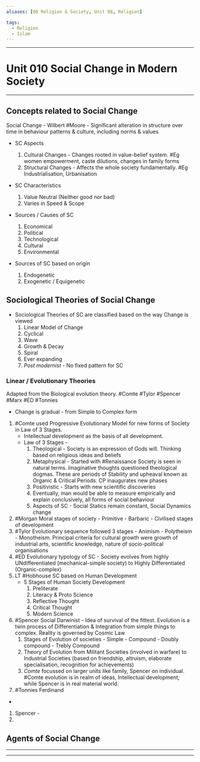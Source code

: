 ```yaml
---
aliases: [08 Religion & Society, Unit 08, Religion]

tags:
  - Religion
  - Islam
---
```


***
# Unit 010 Social Change in Modern Society
***



## Concepts related to Social Change

Social Change - Wilbert #Moore - Significant alteration in structure over time in behaviour patterns & culture, including norms & values

- SC Aspects 
	1. Cultural Changes - Changes rooted in value-belief system. #Eg women empowerment, caste dilutions, changes in family forms
	2. Structural Changes - Affects the whole society fundamentally. #Eg Industrialisation, Urbanisation

- SC Characteristics
  1. Value Neutral (Neither good nor bad)
  2. Varies in Speed & Scope

- Sources / Causes of SC 
	1. Economical
	2. Political
	3. Technological
	4. Cultural
	5. Environmental

- Sources of SC based on origin 
	 1. Endogenetic
	 2. Exogenetic / Equigenetic





## Sociological Theories of Social Change

- Sociological Theories of SC are classified based on the way Change is viewed
	1. Linear Model of Change
	2. Cyclical
	3. Wave
	4. Growth & Decay
	5. Spiral
	6. Ever expanding
	7. *Post modernist* - No fixed pattern for SC

### Linear / Evolutionary Theories
Adapted from the Biological evolution theory. #Comte #Tylor #Spencer #Marx #ED #Tonnies
- Change is gradual - from Simple to Complex form

1. #Comte used Progressive Evolutionary Model for new forms of Society in Law of 3 Stages. 
	- Intellectual development as the basis of all development. 
	- Law of 3 Stages - 
	  1. Theological - Society is an expression of Gods will. Thinking based on religious ideas and beliefs
	  2. Metaphysical - Started with #Renaissance Society is seen in natural terms. Imaginative thoughts questioned theological dogmas. These are periods of Stability and upheaval known as Organic & Critical Periods. CP inaugurates new phases
	  3. Positivistic - Starts with new scientific discoveries
	    1. Eventually, man would be able to measure empirically and explain conclusively, all forms of social behaviour
	    2. Aspects of SC - Social Statics remain constant, Social Dynamics change
2. #Morgan Moral stages of society - Primitive - Barbaric - Civilised stages of development
3. #Tylor Evolutionary sequence followed 3 stages - Animism - Polytheism - Monotheism. Principal criteria for cultural growth were growth of industrial arts, scientific knowledge, nature of socio-political organisations
4. #ED Evolutionary typology of SC - Society evolves from highly UNdifferentiated (mechanical-simple society) to Highly Differentiated (Organic-complex)
5. LT #Hobhouse SC based on Human Development
	- 5 Stages of Human Society Development
		1. Preliterate
		2. Literacy & Proto Science
		3. Reflective Thought
		4. Critical Thought
		5. Modern Science
6. #Spencer Social Darwinist - Idea of survival of the fittest. Evolution is a twin process of Differentiation & Integration from simple things to complex. Reality is governed by Cosmic Law
	1. Stages of Evolution of societies - Simple - Compound - Doubly compound - Trebly Compound
	2. Theory of Evolution from Militant Societies (involved in warfare) to Industrial Societies (based on friendship, altruism, elaborate specialisation, recognition for achievements)
	3. *Comte* focussed on larger units like family, Spencer on individual. #Comte evolution is in realm of ideas, Intellectual development, while Spencer is in real material world.
7. #Tonnies Ferdinand 
- 


1. Spencer - 
2. 


## Agents of Social Change

***
***
